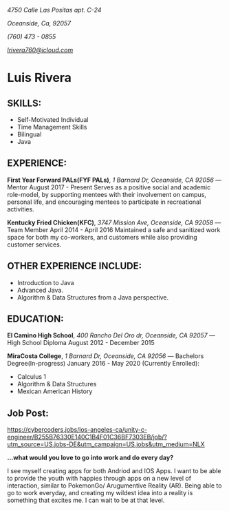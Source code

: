 *4750 Calle Las Positas apt. C-24*

*Oceanside, Ca, 92057*

*(760) 473 - 0855*

*lrivera760@icloud.com*

# Luis Rivera

## SKILLS:
* Self-Motivated Individual
* Time Management Skills
* Bilingual 
* Java

## EXPERIENCE:
**First Year Forward PALs(FYF PALs)**, *1 Barnard Dr, Oceanside, CA 92056* — Mentor
August 2017 - Present
Serves as a positive social and academic role-model, by supporting mentees with their involvement on campus, personal life, and encouraging mentees to participate in recreational activities. 

**Kentucky Fried Chicken(KFC)**, *3747 Mission Ave, Oceanside, CA 92058* — Team Member
April 2014 - April 2016
Maintained a safe and sanitized work space for both my co-workers, and customers while also providing customer services. 

## OTHER EXPERIENCE INCLUDE:
* Introduction to Java
* Advanced Java.
* Algorithm & Data Structures from a Java perspective.

## EDUCATION:
**El Camino High School**, *400 Rancho Del Oro dr, Oceanside, CA 92057* — High School Diploma
August 2012 - December 2015

**MiraCosta College**,  *1 Barnard Dr, Oceanside, CA 92056* — Bachelors Degree(In-progress) 
January 2016 - May 2020
(Currently Enrolled): 
* Calculus 1
* Algorithm & Data Structures 
* Mexican American History

## Job Post:
https://cybercoders.jobs/los-angeles-ca/unity-c-engineer/B255B76330E140C1B4F01C36BF7303EB/job/?utm_source=US.jobs-DE&utm_campaign=US.jobs&utm_medium=NLX

**...what would you love to go into work and do every day?**

I see myself creating apps for both Andriod and IOS Apps. I want to be able to provide the youth with happies through apps on a new level of interaction, similar to PokemonGo/ Arugumentive Reality (AR). Being able to go to work everyday, and creating my wildest idea into a reality is something that excites me. I can wait to be at that level.

